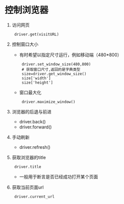 # 控制浏览器
1. 访问网页
   ```
    driver.get(visitURL)
   ```
2. 控制窗口大小
   * 有时希望以指定尺寸运行，例如移动端（480*800）
     ```
      driver.set_window_size(480,800)
      # 获取窗口尺寸,返回的是字典类型
      size=driver.get_window_size()
      size['width']
      size['height']
     ```
   * 窗口最大化
     ```
      driver.maximize_window()
     ```
3. 浏览器的后退与前进
   * driver.back()
   * driver.forward()

4. 手动刷新
   * driver.refresh()
   
5. 获取浏览器的title
   ```
    driver.title
   ```
   * 一般用于断言是否已经成功打开某个页面
6. 获取当前页面url
   ```
    driver.current_url
   ```
